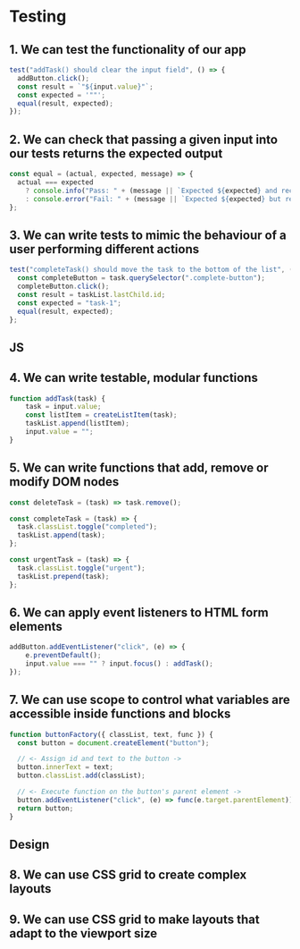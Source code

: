 # Testing

## 1. We can test the functionality of our app

```js
test("addTask() should clear the input field", () => {
  addButton.click();
  const result = `"${input.value}"`;
  const expected = '""';
  equal(result, expected);
});
```

## 2. We can check that passing a given input into our tests returns the expected output

```js
const equal = (actual, expected, message) => {
  actual === expected
    ? console.info("Pass: " + (message || `Expected ${expected} and received ${actual}`))
    : console.error("Fail: " + (message || `Expected ${expected} but received ${actual} instead`));
};
```

## 3. We can write tests to mimic the behaviour of a user performing different actions

```js
test("completeTask() should move the task to the bottom of the list", () => {
  const completeButton = task.querySelector(".complete-button");
  completeButton.click();
  const result = taskList.lastChild.id;
  const expected = "task-1";
  equal(result, expected);
};
```

## JS

## 4. We can write testable, modular functions

```js
function addTask(task) {
	task = input.value;
	const listItem = createListItem(task);
	taskList.append(listItem);
	input.value = "";
}
```

## 5. We can write functions that add, remove or modify DOM nodes

```js
const deleteTask = (task) => task.remove();

const completeTask = (task) => {
  task.classList.toggle("completed");
  taskList.append(task);
};

const urgentTask = (task) => {
  task.classList.toggle("urgent");
  taskList.prepend(task);
};
```

## 6. We can apply event listeners to HTML form elements

```js
addButton.addEventListener("click", (e) => {
	e.preventDefault();
	input.value === "" ? input.focus() : addTask();
});
```

## 7. We can use scope to control what variables are accessible inside functions and blocks

```js
function buttonFactory({ classList, text, func }) {
  const button = document.createElement("button");

  // <- Assign id and text to the button ->
  button.innerText = text;
  button.classList.add(classList);

  // <- Execute function on the button's parent element ->
  button.addEventListener("click", (e) => func(e.target.parentElement));
  return button;
}
```

## Design

## 8. We can use CSS grid to create complex layouts

## 9. We can use CSS grid to make layouts that adapt to the viewport size
